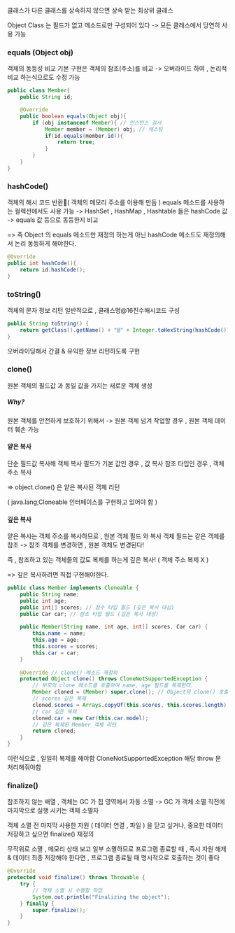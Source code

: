 
클래스가 다른 클래스를 상속하지 않으면 상속 받는 최상위 클래스

Object Class 는 필드가 없고 메소드로만 구성되어 있다
-> 모든 클래스에서 당연히 사용 가능

### equals (Object obj)

객체의 동등성 비교
기본 구현은 객체의 참조(주소)를 비교
-> 오버라이드 하여 , 논리적 비교 하는식으로도 수정 가능

```java
public class Member{
	public String id;	

	@Override
	public boolean equals(Object obj){
		if (obj instanceof Member){ // 인스턴스 검사
			Member member = (Member) obj; // 캐스팅
			if(id.equals(member.id)){
				return true;
			}
		}
	}
}
```
### hashCode()

객체의 해시 코드 반환( 객체의 메모리 주소를 이용해 만듬 )
equals 메소드를 사용하는 컬렉션에서도 사용 가능
-> HashSet , HashMap , Hashtable 들은 hashCode 값 -> equals 값 등으로 동등한지 비교

=> 즉 Object 의 equals 메소드만 재정의 하는게 아닌 hashCode 메소드도 재정의해서 논리 동등하게 해야한다.
```java
@Override
public int hashCode(){
	return id.hashCode();
}
```

### toString()

객체의 문자 정보 리턴
일반적으로 , 클래스명@16진수해시코드 구성
```java
public String toString() {  
    return getClass().getName() + "@" + Integer.toHexString(hashCode());  
}
```

오버라이딩해서 간결 & 유익한 정보 리턴하도록 구현


### clone()

원본 객체의 필드값 과 동일 값을 가지는 새로운 객체 생성

##### Why?
원본 객체를 안전하게 보호하기 위해서
-> 원본 객체 넘겨 작업할 경우 , 원본 객체 데이터 훼손 가능

#### 얕은 복사

단순 필드값 복사해 객체 복사
필드가 
기본 값인 경우 , 값 복사
참조 타입인 경우 , 객체 주소 복사

=> object.clone() 은 얕은 복사된 객체 리턴

( java.lang,Cloneable 인터페이스를 구현하고 있어야 함 )
#### 깊은 복사

얕은 복사는 객체 주소를 복사하므로 , 원본 객체 필드 와 복사 객체 필드는 같은 객체를 참조
-> 참조 객체를 변경하면 , 원본 객체도 변경된다!

즉 , 참조하고 있는 객체들의 값도 복제를 하는게 깊은 복사! ( 객체 주소 복제 X )

=> 깊은 복사하려면 직접 구현해야한다.

```java
public class Member implements Cloneable {
    public String name;
    public int age;
    public int[] scores; // 점수 타입 필드 (깊은 복사 대상)
    public Car car; // 참조 타입 필드 (깊은 복사 대상)
    
    public Member(String name, int age, int[] scores, Car car) {
        this.name = name;
        this.age = age;
        this.scores = scores;
        this.car = car;
    }
    
    @Override // clone() 메소드 재정의
    protected Object clone() throws CloneNotSupportedException {
        // 부모의 clone 메소드를 호출하여 name, age 필드를 복제한다.
        Member cloned = (Member) super.clone(); // Object의 clone() 호출
        // scores 깊은 복제
        cloned.scores = Arrays.copyOf(this.scores, this.scores.length);
        // car 깊은 복제
        cloned.car = new Car(this.car.model);
        // 깊은 복제된 Member 객체 리턴
        return cloned;
    }
}
```

이런식으로 , 일일히 복제를 해야함
CloneNotSupportedException 해당 throw 문 처리해줘야함
### finalize()

참조하지 않는 배열 , 객체는 GC 가 힙 영역에서 자동 소멸
-> GC 가 객체 소멸 직전에 마지막으로 실행 시키는 객체 소멸자

객체 소멸 전 마지막 사용한 자원 ( 데이터 연결 , 파일 ) 을 닫고 싶거나,
중요한 데이터 저장하고 싶으면 finalize() 재정의

무작위로 소멸 , 메모리 상태 보고 일부 소멸하므로
프로그램 종료할 때 , 즉시 자원 해제 & 데이터 최종 저장해야 한다면 , 
프로그램 종료될 때 명시적으로 호출하는 것이 좋다

```java
@Override
protected void finalize() throws Throwable {
	try {
		// 객체 소멸 시 수행할 작업
		System.out.println("Finalizing the object");
	} finally {
		super.finalize();
	}
}

```